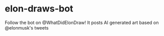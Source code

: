 # elon-draws-bot
Follow the bot on @WhatDidElonDraw! It posts AI generated art based on @elonmusk's tweets
